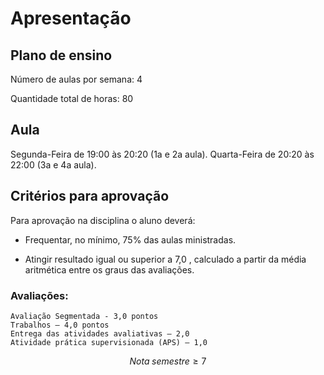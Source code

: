 # Apresentação

## Plano de ensino

Número de aulas por semana: 4

Quantidade total de horas: 80

## Aula 

Segunda-Feira de 19:00 às 20:20 (1a e 2a aula).
Quarta-Feira de 20:20 às 22:00 (3a e 4a aula).


## Critérios para aprovação

Para aprovação na disciplina o aluno deverá:

- Frequentar, no mínimo, 75% das aulas ministradas.

- Atingir resultado igual ou superior a 7,0 , calculado a partir da média aritmética entre os graus das avaliações.


### Avaliações:

    Avaliação Segmentada - 3,0 pontos
    Trabalhos – 4,0 pontos
    Entrega das atividades avaliativas – 2,0
    Atividade prática supervisionada (APS) – 1,0

$$
Nota \;  semestre  \geq 7
$$
    
